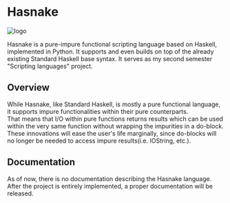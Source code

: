 # Hasnake
![logo](https://repository-images.githubusercontent.com/349798787/da66a280-89d9-11eb-8e54-3f066a9d5d28)

Hasnake is a pure-impure functional scripting language based on Haskell, implemented in Python. It supports and even builds on top of the already existing Standard Haskell base syntax. It serves as my second semester "Scripting languages" project.
## Overview
While Hasnake, like Standard Haskell, is mostly a pure functional language, it supports impure functionalities within their pure counterparts.<br>
That means that I/O within pure functions returns results which can be used within the very same function without wrapping the impurities in a do-block. These innovations will ease the user's life marginally, since do-blocks will no longer be needed to access impure results(i.e. IOString, etc.).
## Documentation
As of now, there is no documentation describing the Hasnake language.<br>
After the project is entirely implemented, a proper documentation will be released.
